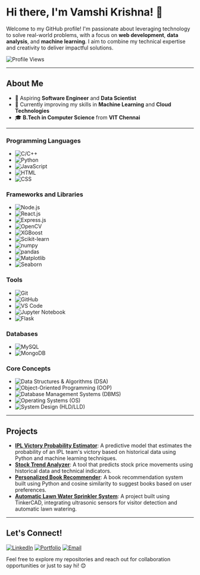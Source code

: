 # Hi there, I'm Vamshi Krishna! 👋

Welcome to my GitHub profile! I'm passionate about leveraging technology to solve real-world problems, with a focus on **web development**, **data analysis**, and **machine learning**. I aim to combine my technical expertise and creativity to deliver impactful solutions.

![Profile Views](https://komarev.com/ghpvc/?username=vammshi2&color=blueviolet)

---

## About Me

- 💼 Aspiring **Software Engineer** and **Data Scientist**
- 🌱 Currently improving my skills in **Machine Learning** and **Cloud Technologies**
- 🎓 **B.Tech in Computer Science** from **VIT Chennai**

---

### Programming Languages
- ![C/C++](https://img.shields.io/badge/-C%2FC%2B%2B-00599C?style=flat-square&logo=cplusplus&logoColor=white)
- ![Python](https://img.shields.io/badge/-Python-3776AB?style=flat-square&logo=python&logoColor=white)
- ![JavaScript](https://img.shields.io/badge/-JavaScript-F7DF1E?style=flat-square&logo=javascript&logoColor=black)
- ![HTML](https://img.shields.io/badge/-HTML-E34F26?style=flat-square&logo=html5&logoColor=white)
- ![CSS](https://img.shields.io/badge/-CSS-1572B6?style=flat-square&logo=css3&logoColor=white)

### Frameworks and Libraries
- ![Node.js](https://img.shields.io/badge/-Node.js-339933?style=flat-square&logo=node.js&logoColor=white)
- ![React.js](https://img.shields.io/badge/-React.js-61DAFB?style=flat-square&logo=react&logoColor=black)
- ![Express.js](https://img.shields.io/badge/-Express.js-000000?style=flat-square&logo=express&logoColor=white)
- ![OpenCV](https://img.shields.io/badge/-OpenCV-5C3EE8?style=flat-square&logo=opencv&logoColor=white)
- ![XGBoost](https://img.shields.io/badge/-XGBoost-3E3D40?style=flat-square&logo=xgboost&logoColor=white)
- ![Scikit-learn](https://img.shields.io/badge/-Scikit--learn-F7931E?style=flat-square&logo=scikit-learn&logoColor=white)
- ![numpy](https://img.shields.io/badge/-NumPy-013243?style=flat-square&logo=numpy&logoColor=white)
- ![pandas](https://img.shields.io/badge/-pandas-150458?style=flat-square&logo=pandas&logoColor=white)
- ![Matplotlib](https://img.shields.io/badge/-Matplotlib-11557C?style=flat-square&logo=matplotlib&logoColor=white)
- ![Seaborn](https://img.shields.io/badge/-Seaborn-9C6B9E?style=flat-square&logo=seaborn&logoColor=white)

### Tools
- ![Git](https://img.shields.io/badge/-Git-F05032?style=flat-square&logo=git&logoColor=white)
- ![GitHub](https://img.shields.io/badge/-GitHub-181717?style=flat-square&logo=github&logoColor=white)
- ![VS Code](https://img.shields.io/badge/-VS%20Code-0078D4?style=flat-square&logo=visualstudiocode&logoColor=white)
- ![Jupyter Notebook](https://img.shields.io/badge/-Jupyter%20Notebook-F37626?style=flat-square&logo=jupyter&logoColor=white)
- ![Flask](https://img.shields.io/badge/-Flask-000000?style=flat-square&logo=flask&logoColor=white)

### Databases
- ![MySQL](https://img.shields.io/badge/-MySQL-4479A1?style=flat-square&logo=mysql&logoColor=white)
- ![MongoDB](https://img.shields.io/badge/-MongoDB-47A248?style=flat-square&logo=mongodb&logoColor=white)

### Core Concepts
- ![Data Structures & Algorithms (DSA)](https://img.shields.io/badge/-DSA-0E76A8?style=flat-square&logo=java&logoColor=white)
- ![Object-Oriented Programming (OOP)](https://img.shields.io/badge/-OOP-4B8BBE?style=flat-square&logo=java&logoColor=white)
- ![Database Management Systems (DBMS)](https://img.shields.io/badge/-DBMS-4479A1?style=flat-square&logo=mysql&logoColor=white)
- ![Operating Systems (OS)](https://img.shields.io/badge/-OS-01B3E6?style=flat-square&logo=windows&logoColor=white)
- ![System Design (HLD/LLD)](https://img.shields.io/badge/-System%20Design-000000?style=flat-square&logo=oracle&logoColor=white)

---

## Projects

- [**IPL Victory Probability Estimator**](link-to-repo): A predictive model that estimates the probability of an IPL team's victory based on historical data using Python and machine learning techniques.
- [**Stock Trend Analyzer**](link-to-repo): A tool that predicts stock price movements using historical data and technical indicators.
- [**Personalized Book Recommender**](link-to-repo): A book recommendation system built using Python and cosine similarity to suggest books based on user preferences.
- [**Automatic Lawn Water Sprinkler System**](link-to-repo): A project built using TinkerCAD, integrating ultrasonic sensors for visitor detection and automatic lawn watering.

---

## Let's Connect!

[![LinkedIn](https://img.shields.io/badge/-LinkedIn-0077B5?style=flat-square&logo=linkedin&logoColor=white)](https://www.linkedin.com/in/vammshikrishnat/)
[![Portfolio](https://img.shields.io/badge/-Portfolio-333333?style=flat-square&logo=github&logoColor=white)](https://vammshi2.github.io/Vammshi_Portfolio/)
[![Email](https://img.shields.io/badge/-Email-D14836?style=flat-square&logo=gmail&logoColor=white)](mailto:t.vamshikrishna2@gmail.com)

Feel free to explore my repositories and reach out for collaboration opportunities or just to say hi! 😊
